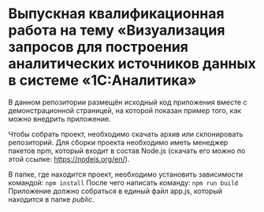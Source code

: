 # Выпускная квалификационная работа на тему «Визуализация запросов для построения аналитических источников данных в системе «1С:Аналитика»

В данном репозитории размещён исходный код приложения вместе с демонстрационной страницей, на которой показан пример того, как можно внедрить приложение.

Чтобы собрать проект, необходимо скачать архив или склонировать репозиторий.
Для сборки проекта необходимо иметь менеджер пакетов npm, который входит в состав Node.js (скачать его можно по этой ссылке: https://nodejs.org/en/).

В папке, где находится проект, необходимо установить зависимости командой:
`npm install`
После чего написать команду:
`npm run build`
Приложение должно собраться в единый файл app.js, который находится в папке *public*.